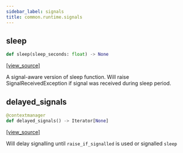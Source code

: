 ```yaml
---
sidebar_label: signals
title: common.runtime.signals
---
```


## sleep

```python
def sleep(sleep_seconds: float) -> None
```

[[view_source]](https://github.com/dlt-hub/dlt/blob/3739c9ac839aafef713f6d5ebbc6a81b2a39a1b0/dlt/common/runtime/signals.py#L39)

A signal-aware version of sleep function. Will raise SignalReceivedException if signal was received during sleep period.

## delayed\_signals

```python
@contextmanager
def delayed_signals() -> Iterator[None]
```

[[view_source]](https://github.com/dlt-hub/dlt/blob/3739c9ac839aafef713f6d5ebbc6a81b2a39a1b0/dlt/common/runtime/signals.py#L50)

Will delay signalling until `raise_if_signalled` is used or signalled `sleep`

